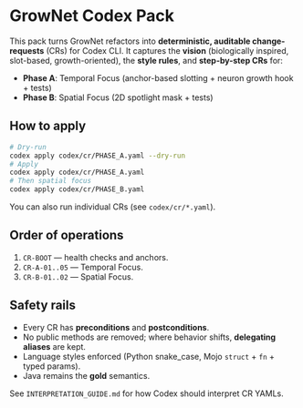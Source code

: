 # GrowNet Codex Pack

This pack turns GrowNet refactors into **deterministic, auditable change-requests** (CRs) for Codex CLI.
It captures the **vision** (biologically inspired, slot-based, growth-oriented), the **style rules**, and **step-by-step CRs** for:

- **Phase A**: Temporal Focus (anchor-based slotting + neuron growth hook + tests)
- **Phase B**: Spatial Focus (2D spotlight mask + tests)

## How to apply

```bash
# Dry-run
codex apply codex/cr/PHASE_A.yaml --dry-run
# Apply
codex apply codex/cr/PHASE_A.yaml
# Then spatial focus
codex apply codex/cr/PHASE_B.yaml
```

You can also run individual CRs (see `codex/cr/*.yaml`).

## Order of operations
1. `CR-BOOT` — health checks and anchors.
2. `CR-A-01..05` — Temporal Focus.
3. `CR-B-01..02` — Spatial Focus.

## Safety rails
- Every CR has **preconditions** and **postconditions**.
- No public methods are removed; where behavior shifts, **delegating aliases** are kept.
- Language styles enforced (Python snake_case, Mojo `struct` + `fn` + typed params).
- Java remains the **gold** semantics.

See `INTERPRETATION_GUIDE.md` for how Codex should interpret CR YAMLs.
